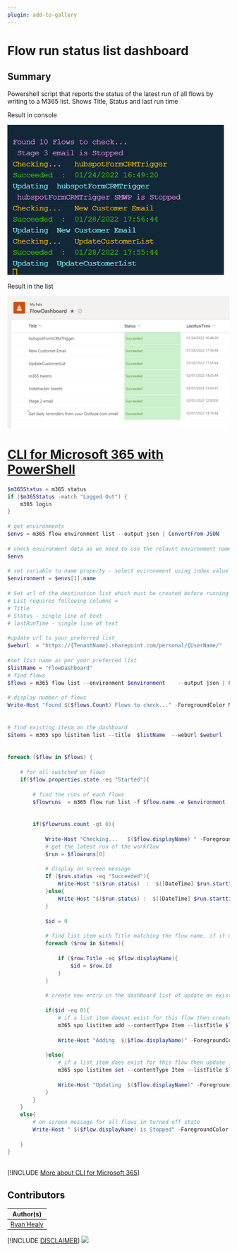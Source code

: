 ```yaml
---
plugin: add-to-gallery
---
```


# Flow run status list dashboard

## Summary

Powershell script that reports the status of the latest run of all flows by writing to a M365 list. Shows Title, Status and last run time


Result in console

![run in console](assets/example2.png)

Result in the list

![adaptive card in teams](assets/example.png)
 
# [CLI for Microsoft 365 with PowerShell](#tab/cli-m365-ps)
```powershell
$m365Status = m365 status
if ($m365Status -match "Logged Out") {
    m365 login
}

# get environments
$envs = m365 flow environment list --output json | ConvertFrom-JSON

# check environment data as we need to use the relavnt environment name property 
$envs

# set variable to name property - select evironement using index value
$environment = $envs[1].name

# Set url of the destination list which must be created before running
# List requires following columns = 
# Title 
# Status - single line of text
# lastRunTime - single line of text

#update url to your preferred list 
$weburl  = "https://{TenantName}.sharepoint.com/personal/{UserName/"

#set list name as per your preferred list
$listName = "FlowDashboard"
# find flows
$flows = m365 flow list --environment $environment    --output json | ConvertFrom-JSON

# display number of flows
Write-Host "Found $($flows.Count) Flows to check..." -ForegroundColor Magenta

 
# find existing itesm on the dashboard
$items = m365 spo listitem list --title  $listName  --webUrl $weburl   --output json | ConvertFrom-Json


foreach ($flow in $flows) {
   
    # for all switched on flows
    if($flow.properties.state -eq "Started"){

        # find the runs of each flows
        $flowruns  = m365 flow run list -f $flow.name -e $environment  | ConvertFrom-JSON
       
        
        if($flowruns.count -gt 0){
        
            Write-Host "Checking...   $($flow.displayName) " -ForegroundColor Yellow
            # get the latest run of the workflow
            $run = $flowruns[0]   

            # display on screen message
            If ($run.status -eq "Succeeded"){
                Write-Host "$($run.status)  :  $([DateTime] $run.starttime)" -ForegroundColor Green
            }else{
                Write-Host "$($run.status) :  $([DateTime] $run.starttime)" -ForegroundColor Red
            }

            $id = 0 

            # find list item with Title matching the flow name, if it exists and return ID
            foreach ($row in $items){
           
                if ($row.Title -eq $flow.displayName){
                    $id = $row.Id                
                }
            }      

            # create new entry in the dashboard list of update an existing one

            if($id -eq 0){
                # if a list item doesnt exist for this flow then create it
                m365 spo listitem add --contentType Item --listTitle $listName --webUrl $weburl  --Title $flow.displayName --Status $run.status  --LastRunTime $([DateTime] $run.starttime) | out-null
                
                Write-Host "Adding  $($flow.displayName)" -ForegroundColor Magenta

            }else{
                # if a list item does exist for this flow then update it
                m365 spo listitem set --contentType Item --listTitle $listName --id $id  --webUrl $weburl  --Title $flow.displayName --Status $run.status  --LastRunTime $([DateTime] $run.starttime) | out-null
                
                Write-Host "Updating  $($flow.displayName)" -ForegroundColor cyan
            }
        }
    }
    else{
        # on screen message for all flows in turned off state
        Write-Host " $($flow.displayName) is Stopped" -ForegroundColor Magenta

    }
}



```
[!INCLUDE [More about CLI for Microsoft 365](../../docfx/includes/MORE-CLIM365.md)]

## Contributors

| Author(s) |
|-----------|
| [Ryan Healy](https://github.com/Ryan365Apps)|


[!INCLUDE [DISCLAIMER](../../docfx/includes/DISCLAIMER.md)]
<img src="https://pnptelemetry.azurewebsites.net/script-samples/scripts/flow-search-flows-for-connection" aria-hidden="true" />
